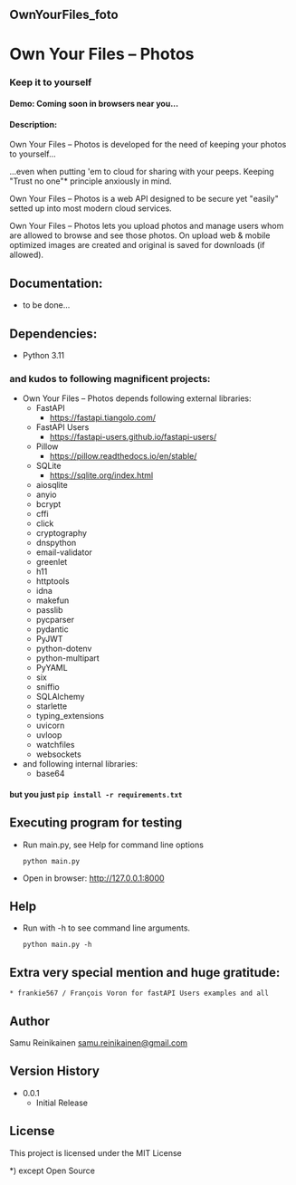 ## OwnYourFiles_foto
# Own Your Files – Photos
### Keep it to yourself
#### Demo: Coming soon in browsers near you...
#### Description:

Own Your Files – Photos is developed for the need of keeping your photos to yourself...

...even when putting 'em to cloud for sharing with your peeps. Keeping "Trust no one"* principle anxiously in mind.

Own Your Files – Photos is a web API designed to be secure yet "easily" setted up into most modern cloud services.

Own Your Files – Photos lets you upload photos and manage users whom are allowed to browse and see those photos. On upload web & mobile optimized images are created and original is saved for downloads (if allowed).

## Documentation:
* to be done...

## Dependencies:
* Python 3.11
### and kudos to following magnificent projects:
* Own Your Files – Photos depends following external libraries:
    * FastAPI
        - https://fastapi.tiangolo.com/
    * FastAPI Users
        - https://fastapi-users.github.io/fastapi-users/
    * Pillow
        - https://pillow.readthedocs.io/en/stable/
    * SQLite
        - https://sqlite.org/index.html
    * aiosqlite
    * anyio
    * bcrypt
    * cffi
    * click
    * cryptography
    * dnspython
    * email-validator
    * greenlet
    * h11
    * httptools
    * idna
    * makefun
    * passlib
    * pycparser
    * pydantic
    * PyJWT
    * python-dotenv
    * python-multipart
    * PyYAML
    * six
    * sniffio
    * SQLAlchemy
    * starlette
    * typing_extensions
    * uvicorn
    * uvloop
    * watchfiles
    * websockets
* and following internal libraries:
    * base64
#### but you just ```pip install -r requirements.txt```

## Executing program for testing

* Run main.py, see Help for command line options
    ```
    python main.py
    ```
* Open in browser: http://127.0.0.1:8000

## Help

* Run with -h to see command line arguments.
    ```
    python main.py -h
    ```

## Extra very special mention and huge gratitude:
    * frankie567 / François Voron for fastAPI Users examples and all

## Author

Samu Reinikainen
samu.reinikainen@gmail.com

## Version History

* 0.0.1
    * Initial Release

## License

This project is licensed under the MIT License





*) except Open Source